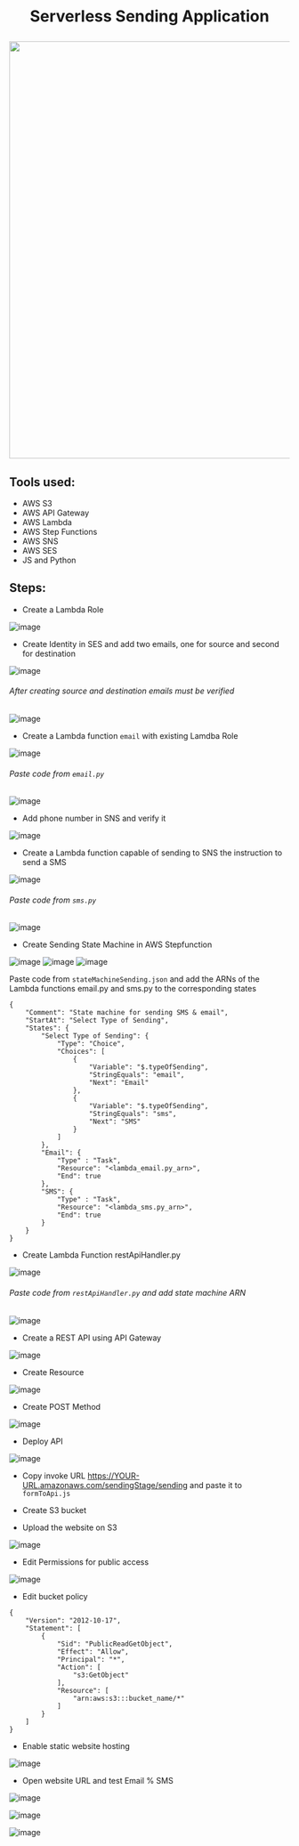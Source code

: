 # <p align="center">Serverless Sending Application</p>

<p align="center">
  <img width="750"  src="https://user-images.githubusercontent.com/99510843/176912464-88f1cb1b-ca35-41a7-82aa-d4709257f865.png">
</p>

## Tools used:

- AWS S3
- AWS API Gateway
- AWS Lambda
- AWS Step Functions
- AWS SNS
- AWS SES
- JS and Python 

## Steps:

- Create a Lambda Role 

![image](https://user-images.githubusercontent.com/99510843/176917629-59cc9858-7970-466f-981b-e26879de4afa.png)

- Create Identity in SES and add two emails, one for source and second for destination

![image](https://user-images.githubusercontent.com/99510843/176918872-a7528ba2-c9e6-47dc-9fb3-8d14e6664fc0.png)

###### After creating source and destination emails must be verified
![image](https://user-images.githubusercontent.com/99510843/176919942-dbf9a70e-dc34-4533-b08d-9d8c2a70da50.png)

- Create a Lambda function ```email``` with existing Lamdba Role 

![image](https://user-images.githubusercontent.com/99510843/176920710-60efb2b6-13b8-405c-8be1-6cea1e2d53ff.png)

###### Paste code from ```email.py```
![image](https://user-images.githubusercontent.com/99510843/176921281-234305ba-4746-49b8-b85a-f960ed42bcb3.png)

- Add phone number in SNS and verify it 

![image](https://user-images.githubusercontent.com/99510843/176923452-875ee9fd-500b-492e-b3c1-a7f30b08d699.png)

- Create a Lambda function capable of sending to SNS the instruction to send a SMS

![image](https://user-images.githubusercontent.com/99510843/176923929-e5ccfb7f-5353-49cf-aec4-ec210b1abe52.png)

###### Paste code from ```sms.py```
![image](https://user-images.githubusercontent.com/99510843/176924145-ef001e86-7386-4325-94c6-aef7c34500d3.png)

- Create Sending State Machine in AWS Stepfunction

![image](https://user-images.githubusercontent.com/99510843/176924354-131e58ea-916f-45fb-9cab-a387a405be2c.png)
![image](https://user-images.githubusercontent.com/99510843/176924380-abb073e5-bed7-4ee2-be17-afd34e54ee9d.png)
![image](https://user-images.githubusercontent.com/99510843/176924409-bf8777a6-799e-4ddb-a2d6-7ecf1c257cb3.png)

Paste code from ```stateMachineSending.json``` and add the ARNs of the Lambda functions email.py and sms.py to the corresponding states
```
{
    "Comment": "State machine for sending SMS & email",
    "StartAt": "Select Type of Sending",
    "States": {
        "Select Type of Sending": {
            "Type": "Choice",
            "Choices": [
                {
                    "Variable": "$.typeOfSending",
                    "StringEquals": "email",
                    "Next": "Email"
                },
                {
                    "Variable": "$.typeOfSending",
                    "StringEquals": "sms",
                    "Next": "SMS"
                }
            ]
        },
        "Email": {
            "Type" : "Task",
            "Resource": "<lambda_email.py_arn>",
            "End": true
        },
        "SMS": {
            "Type" : "Task",
            "Resource": "<lambda_sms.py_arn>",
            "End": true
        }
    }
}
```

- Create Lambda Function restApiHandler.py

![image](https://user-images.githubusercontent.com/99510843/176925267-28c27633-054c-4ec1-b1a3-b8a7e081f1ab.png)

###### Paste code from ```restApiHandler.py``` and add state machine ARN
![image](https://user-images.githubusercontent.com/99510843/176925726-ba3dfec1-7a04-4f46-a772-0e62cd6988d7.png)

- Create a REST API using API Gateway

![image](https://user-images.githubusercontent.com/99510843/176960466-5df21f55-bd81-4676-bf62-f8d18532534e.png)

- Create Resource

![image](https://user-images.githubusercontent.com/99510843/176960536-6115b973-3442-4951-b9bf-caff3217034b.png)

- Create POST Method

![image](https://user-images.githubusercontent.com/99510843/176960642-0aa6d28c-8093-4c74-8dae-5fecd59d19da.png)

- Deploy API

![image](https://user-images.githubusercontent.com/99510843/176960753-8a172ef4-cf8c-439c-a092-756cfe2333f1.png)

- Copy invoke URL https://YOUR-URL.amazonaws.com/sendingStage/sending and paste it to ```formToApi.js```

- Create S3 bucket

- Upload the website on S3

![image](https://user-images.githubusercontent.com/99510843/176961869-e021aa8d-2b9a-4937-9155-724d41170690.png)

- Edit Permissions for public access

![image](https://user-images.githubusercontent.com/99510843/176961925-0bcd82cf-8f52-4373-ba43-5391504822ee.png)

- Edit bucket policy 
```
{
    "Version": "2012-10-17",
    "Statement": [
        {
            "Sid": "PublicReadGetObject",
            "Effect": "Allow",
            "Principal": "*",
            "Action": [
                "s3:GetObject"
            ],
            "Resource": [
                "arn:aws:s3:::bucket_name/*"
            ]
        }
    ]
}
```

- Enable static website hosting

![image](https://user-images.githubusercontent.com/99510843/176962103-bc8902b9-b57d-4f45-8821-0983d41584a2.png)

- Open website URL and test Email % SMS

![image](https://user-images.githubusercontent.com/99510843/176962290-e6ccba38-d6fd-40fc-9007-7f1125dfc2f4.png)

![image](https://user-images.githubusercontent.com/99510843/176962329-a5f8653c-146f-467d-a718-2fb44955dbd1.png)

![image](https://user-images.githubusercontent.com/99510843/176962498-bffde84a-c12b-41d2-865b-8554667e951a.png)













